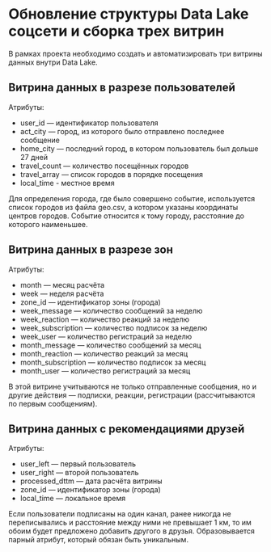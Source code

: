 # Обновление структуры Data Lake соцсети и сборка трех витрин

В рамках проекта необходимо создать и автоматизировать три витрины данных внутри Data Lake.

## Витрина данных в разрезе пользователей
Атрибуты:
- user_id — идентификатор пользователя
- act_city — город, из которого было отправлено последнее сообщение
- home_city — последний город, в котором пользователь был дольше 27 дней
- travel_count — количество посещённых городов
- travel_array — список городов в порядке посещения
- local_time - местное время

Для определения города, где было совершено событие, используется список городов из файла geo.csv, а котором указаны координаты центров городов. Событие относится к тому городу, расстояние до которого наименьшее.

## Витрина данных в разрезе зон
Атрибуты:
- month — месяц расчёта
- week — неделя расчёта
- zone_id — идентификатор зоны (города)
- week_message — количество сообщений за неделю
- week_reaction — количество реакций за неделю
- week_subscription — количество подписок за неделю
- week_user — количество регистраций за неделю
- month_message — количество сообщений за месяц
- month_reaction — количество реакций за месяц
- month_subscription — количество подписок за месяц
- month_user — количество регистраций за месяц

В этой витрине учитываются не только отправленные сообщения, но и другие действия — подписки, реакции, регистрации (рассчитываются по первым сообщениям).

## Витрина данных с рекомендациями друзей
Атрибуты:
- user_left — первый пользователь
- user_right — второй пользователь
- processed_dttm — дата расчёта витрины
- zone_id — идентификатор зоны (города)
- local_time — локальное время

Если пользователи подписаны на один канал, ранее никогда не переписывались и расстояние между ними не превышает 1 км, то им обоим будет предложено добавить другого в друзья. Образовывается парный атрибут, который обязан быть уникальным.
